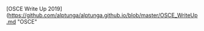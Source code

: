 

[OSCE Write Up 2019](https://github.com/alptunga/alptunga.github.io/blob/master/OSCE_WriteUp.md "OSCE"
